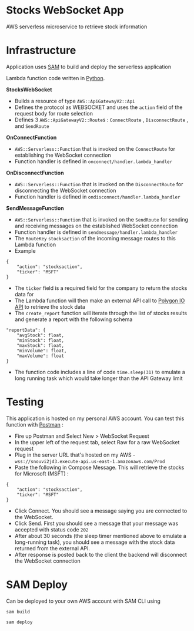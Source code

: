# Stocks WebSocket App

AWS serverless microservice to retrieve stock information

# Infrastructure
Application uses [SAM](https://aws.amazon.com/serverless/sam/) to build and deploy the serverless application

Lambda function code written in [Python](https://www.python.org/downloads/).

**StocksWebSocket**
- Builds a resource of type `AWS::ApiGatewayV2::Api`
- Defines the protocol as WEBSOCKET and uses the `action` field of the request body for route selection
- Defines 3 `AWS::ApiGatewayV2::Route`s : `ConnectRoute` , `DisconnectRoute` , and `SendRoute`

**OnConnectFunction**
- `AWS::Serverless::Function` that is invoked on the `ConnectRoute` for establishing the WebSocket connection
- Function handler is defined in `onconnect/handler.lambda_handler`

**OnDisconnectFunction**
- `AWS::Serverless::Function` that is invoked on the `DisconnectRoute` for disconnecting the WebSocket connection
- Function handler is defined in `ondisconnect/handler.lambda_handler`

**SendMessageFunction**
- `AWS::Serverless::Function` that is invoked on the `SendRoute` for sending and receiving messages on the established 
WebSocket connection
- Function handler is defined in `sendmessage/handler.lambda_handler`
- The `RouteKey` `stocksaction` of the incoming message routes to this Lambda function
- Example 
```
{
    "action": "stocksaction",
    "ticker": "MSFT"
}
```
- The `ticker` field is a required field for the company to return the stocks data for
- The Lambda function will then make an external API call to 
[Polygon IO API](https://polygon.io/stocks?gclid=CjwKCAjwloCSBhAeEiwA3hVo_SiRY1dM645fBntGSOrsm8XkVLFUiCrSo0D1OpgzhOa_SPex-CNx7hoCFAAQAvD_BwE)
to retrieve the stock data
- The `create_report` function will iterate through the list of stocks results and generate a report with the following schema
```
"reportData": {
    "avgStock": float,
    "minStock": float,
    "maxStock": float,
    "minVolume": float,
    "maxVolume": float
}
```

- The function code includes a line of code `time.sleep(31)` to emulate a long running task which
would take longer than the API Gateway limit

# Testing
This application is hosted on my personal AWS account.  You can test this function with [Postman](https://www.postman.com) :

- Fire up Postman and Select New > WebSocket Request
- In the upper left of the request tab, select Raw for a raw WebSocket request
- Plug in the server URL that's hosted on my AWS - `wss://snouvi2jd3.execute-api.us-east-1.amazonaws.com/Prod`
- Paste the following in Compose Message.  This will retrieve the stocks for Microsoft (MSFT) :
```
{
    "action": "stocksaction",
    "ticker": "MSFT"
}
```
- Click Connect.  You should see a message saying you are connected to the WebSocket.
- Click Send.  First you should see a message that your message was accepted with status code `202`
- After about 30 seconds (the sleep timer mentioned above to emulate a long-running task), you should
see a message with the stock data returned from the external API.
- After response is posted back to the client the backend will disconnect the WebSocket connection

# SAM Deploy
Can be deployed to your own AWS account with SAM CLI using

`sam build`

`sam deploy`
